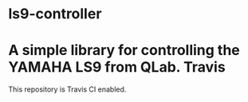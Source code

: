 # ls9-controller
A simple library for controlling the YAMAHA LS9 from QLab.
Travis
=====
This repository is Travis CI enabled.
